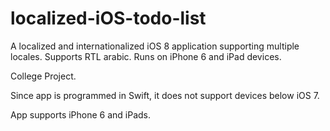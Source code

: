# localized-iOS-todo-list
A localized and internationalized iOS 8 application supporting multiple locales. Supports RTL arabic. Runs on iPhone 6 and iPad devices.

College Project.

Since app is programmed in Swift, it does not support devices below iOS 7.

App supports iPhone 6 and iPads.
